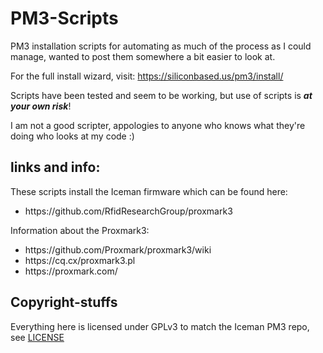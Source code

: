 # PM3-Scripts
PM3 installation scripts for automating as much of the process as I could manage, wanted to post them somewhere a bit easier to look at.

For the full install wizard, visit: https://siliconbased.us/pm3/install/

Scripts have been tested and seem to be working, but use of scripts is ***at your own risk***!

I am not a good scripter, appologies to anyone who knows what they're doing who looks at my code :)

## links and info:

These scripts install the Iceman firmware which can be found here:
<ul>
  <li>https://github.com/RfidResearchGroup/proxmark3</li>
</ul>


Information about the Proxmark3:<br>
<ul>
  <li>https://github.com/Proxmark/proxmark3/wiki</li>
  <li>https://cq.cx/proxmark3.pl</li>
  <li>https://proxmark.com/</li>
</ul>


## Copyright-stuffs

Everything here is licensed under GPLv3 to match the Iceman PM3 repo, see [LICENSE](https://github.com/aoxhwjfoavdlhsvfpzha/PM3-Scripts/blob/main/LICENSE)
